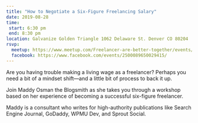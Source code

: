 ```yaml
---
title: "How to Negotiate a Six-Figure Freelancing Salary"
date: 2019-08-28
time:
 start: 6:30 pm
 end: 8:30 pm
location: Galvanize Golden Triangle 1062 Delaware St. Denver CO 80204
rsvp:
  meetup: https://www.meetup.com/Freelancer-are-better-together/events/263050896/
  facebook: https://www.facebook.com/events/2500089650029415/
---
```


Are you having trouble making a living wage as a freelancer? Perhaps you need a bit of a mindset shift—and a little bit of process to back it up.

Join Maddy Osman the Blogsmith as she takes you through a workshop based on her experience of becoming a successful six-figure freelancer.

Maddy is a consultant who writes for high-authority publications like Search Engine Journal, GoDaddy, WPMU Dev, and Sprout Social.
